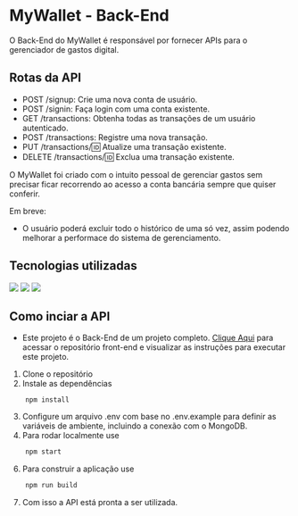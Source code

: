 # MyWallet - Back-End

O Back-End do MyWallet é responsável por fornecer APIs para o gerenciador de gastos digital.

## Rotas da API
- POST /signup: Crie uma nova conta de usuário.
- POST /signin: Faça login com uma conta existente.
- GET /transactions: Obtenha todas as transações de um usuário autenticado.
- POST /transactions: Registre uma nova transação.
- PUT /transactions/:id: Atualize uma transação existente.
- DELETE /transactions/:id: Exclua uma transação existente.

O MyWallet foi criado com o intuito pessoal de gerenciar gastos sem precisar ficar recorrendo ao acesso a conta bancária sempre que quiser conferir.

Em breve:
- O usuário poderá excluir todo o histórico de uma só vez, assim podendo melhorar a performace do sistema de gerenciamento.

## Tecnologias utilizadas

  <img src="https://img.shields.io/badge/Node%20js-339933?style=for-the-badge&logo=nodedotjs&logoColor=white"/>
  <img src="https://img.shields.io/badge/Express%20js-000000?style=for-the-badge&logo=express&logoColor=white"/>
  <img src="https://img.shields.io/badge/MongoDB-4EA94B?style=for-the-badge&logo=mongodb&logoColor=white"/>
  
## Como inciar a API

- Este projeto é o Back-End de um projeto completo. [Clique Aqui]([https://github.com/Matheus-Rodrigues-EC/MyWallet-React](https://github.com/Reiony/projeto14-mywallet-front)) para acessar o repositório front-end e visualizar as instruções para executar este projeto.

1. Clone o repositório
2. Instale as dependências

``` shell
    npm install
```
3. Configure um arquivo .env com base no .env.example para definir as variáveis de ambiente, incluindo a conexão com o MongoDB.
4. Para rodar localmente use
```bash
    npm start
```

6. Para construir a aplicação use
```bash
    npm run build
```
7. Com isso a API está pronta a ser utilizada.

